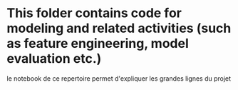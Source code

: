 # This folder contains code for modeling and related activities (such as feature engineering, model evaluation etc.)

le notebook de ce repertoire permet d'expliquer les grandes lignes du projet 
